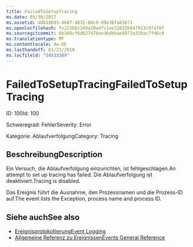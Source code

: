 ```yaml
---
title: FailedToSetupTracing
ms.date: 03/30/2017
ms.assetid: dd61db93-4687-4832-8dc9-99e38fa83671
ms.openlocfilehash: fe223bbc3d9a20edfc1ee32032b647913c9faf0f
ms.sourcegitcommit: 6b308cf6d627d78ee36dbbae8972a310ac7fd6c8
ms.translationtype: MT
ms.contentlocale: de-DE
ms.lasthandoff: 01/23/2019
ms.locfileid: "54533389"
---
```

# <a name="failedtosetuptracing"></a><span data-ttu-id="8af25-102">FailedToSetupTracing</span><span class="sxs-lookup"><span data-stu-id="8af25-102">FailedToSetupTracing</span></span>
<span data-ttu-id="8af25-103">ID: 100</span><span class="sxs-lookup"><span data-stu-id="8af25-103">Id: 100</span></span>  
  
 <span data-ttu-id="8af25-104">Schweregrad: Fehler</span><span class="sxs-lookup"><span data-stu-id="8af25-104">Severity: Error</span></span>  
  
 <span data-ttu-id="8af25-105">Kategorie: Ablaufverfolgung</span><span class="sxs-lookup"><span data-stu-id="8af25-105">Category: Tracing</span></span>  
  
## <a name="description"></a><span data-ttu-id="8af25-106">Beschreibung</span><span class="sxs-lookup"><span data-stu-id="8af25-106">Description</span></span>  
 <span data-ttu-id="8af25-107">Ein Versuch, die Ablaufverfolgung einzurichten, ist fehlgeschlagen.</span><span class="sxs-lookup"><span data-stu-id="8af25-107">An attempt to set up tracing has failed.</span></span> <span data-ttu-id="8af25-108">Die Ablaufverfolgung ist deaktiviert.</span><span class="sxs-lookup"><span data-stu-id="8af25-108">Tracing is disabled.</span></span>  
  
 <span data-ttu-id="8af25-109">Das Ereignis führt die Ausnahme, den Prozessnamen und die Prozess-ID auf.</span><span class="sxs-lookup"><span data-stu-id="8af25-109">The event lists the Exception, process name and process ID.</span></span>  
  
## <a name="see-also"></a><span data-ttu-id="8af25-110">Siehe auch</span><span class="sxs-lookup"><span data-stu-id="8af25-110">See also</span></span>
- [<span data-ttu-id="8af25-111">Ereignisprotokollierung</span><span class="sxs-lookup"><span data-stu-id="8af25-111">Event Logging</span></span>](../../../../../docs/framework/wcf/diagnostics/event-logging/index.md)
- [<span data-ttu-id="8af25-112">Allgemeine Referenz zu Ereignissen</span><span class="sxs-lookup"><span data-stu-id="8af25-112">Events General Reference</span></span>](../../../../../docs/framework/wcf/diagnostics/event-logging/events-general-reference.md)
